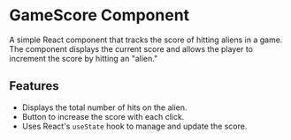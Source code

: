 # GameScore Component

A simple React component that tracks the score of hitting aliens in a game. The component displays the current score and allows the player to increment the score by hitting an "alien."

## Features
- Displays the total number of hits on the alien.
- Button to increase the score with each click.
- Uses React's `useState` hook to manage and update the score.

